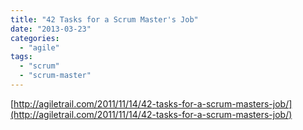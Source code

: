 ```yaml
---
title: "42 Tasks for a Scrum Master's Job"
date: "2013-03-23"
categories: 
  - "agile"
tags: 
  - "scrum"
  - "scrum-master"
---
```


[http://agiletrail.com/2011/11/14/42-tasks-for-a-scrum-masters-job/](http://agiletrail.com/2011/11/14/42-tasks-for-a-scrum-masters-job/)
